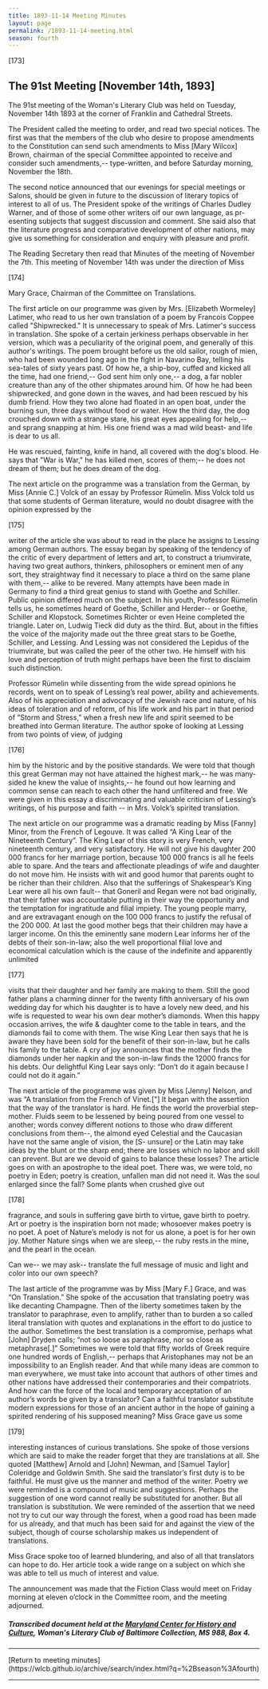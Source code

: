 ```yaml
---
title: 1893-11-14 Meeting Minutes
layout: page
permalink: /1893-11-14-meeting.html
season: fourth
---
```


<style>
    #maincontent{
        font-size:1.4em;
    }
</style>
[173]

## The 91st Meeting [November 14th, 1893]

The 91st meeting of the Woman's Literary Club was held on Tuesday, November 14th 1893 at the corner of Franklin and Cathedral Streets.

The President called the meeting to order, and read two special notices. The first was that the members of the club who desire to propose amendments to the Constitution can send such amendments to Miss [Mary Wilcox] Brown, chairman of the special Committee appointed to receive and consider such amendments,-- type-written, and before Saturday morning, November the 18th.

The second notice announced that our evenings for special meetings or Salons, should be given in future to the discussion of literary topics of interest to all of us. The President spoke of the writings of Charles Dudley Warner, and of those of some other writers oif our own language, as pr­­esenting subjects that suggest discussion and comment. She said also that the literature progress and comparative development of other nations, may give us something for consideration and enquiry with pleasure and profit.

The Reading Secretary then read that Minutes of the meeting of November the 7th. This meeting of November 14th was under the direction of Miss

[174]

Mary Grace, Chairman of the Committee on Translations.

The first article on our programme was given by Mrs. [Elizabeth Wormeley] Latimer, who read to us her own translation of a poem by Francois Coppee called "Shipwrecked." It is unnecessary to speak of Mrs. Latimer's success in translation. She spoke of a certain jerkiness perhaps observable in her version, which was a peculiarity of the original poem, and generally of this author's writings. The poem brought before us the old sailor, rough of mien, who had been wounded long ago in the fight in Navarino Bay, telling his sea-tales of sixty years past. Of how he, a ship-boy, cuffed and kicked all the time, had one friend,-- God sent him only one,-- a dog, a far nobler creature than any of the other shipmates around him. Of how he had been shipwrecked, and gone down in the waves, and had been rescued by his dumb friend. How they two alone had floated in an open boat, under the burning sun, three days without food or water. How the third day, the dog crouched down with a strange stare, his great eyes appealing for help,-- and sprang snapping at him. His one friend was a mad wild beast- and life is dear to us all.

He was rescued, fainting, knife in hand, all covered with the dog's blood. He says that "War is War," he has killed men, scores of them;-- he does not dream of them; but he does dream of the dog.

The next article on the programme was a translation from the German, by Miss [Annie C.] Volck of an essay by Professor Rümelin. Miss Volck told us that some students of German literature, would no doubt disagree with the opinion expressed by the

[175]

writer of the article she was about to read in the place he assigns to Lessing among German authors. The essay began by speaking of the tendency of the critic of every department of letters and art, to construct a triumvirate, having two great authors, thinkers, philosophers or eminent men of any sort, they straightway find it necessary to place a third on the same plane with them,-- alike to be revered. Many attempts have been made in Germany to find a third great genius to stand with Goethe and Schiller. Public opinion differed much on the subject. In his youth, Professor Rümelin tells us, he sometimes heard of Goethe, Schiller and Herder-- or Goethe, Schiller and Klopstock. Sometimes Richter or even Heine completed the triangle. Later on, Ludwig Tieck did duty as the third. But, about in the fifties the voice of the majority made out the three great stars to be Goethe, Schiller, and Lessing. And Lessing was not considered the Lepidus of the triumvirate, but was called the peer of the other two. He himself with his love and perception of truth might perhaps have been the first to disclaim such distinction.

Professor Rümelin while dissenting from the wide spread opinions he records, went on to speak of Lessing’s real power, ability and achievements. Also of his appreciation and advocacy of the Jewish race and nature, of his ideas of toleration and of reform, of his life work and his part in that period of “Storm and Stress,” when a fresh new life and spirit seemed to be breathed into German literature. The author spoke of looking at Lessing from two points of view, of judging

[176]

him by the historic and by the positive standards. We were told that though this great German may not have attained the highest mark,-- he was many-sided he knew the value of insights,-- he found out how learning and common sense can reach to each other the hand unfiltered and free. We were given in this essay a discriminating and valuable criticism of Lessing’s writings, of his purpose and faith -- in Mrs. Volck’s spirited translation.

The next article on our programme was a dramatic reading by Miss [Fanny] Minor, from the French of Legouve. It was called “A King Lear of the Nineteenth Century”. The King Lear of this story is very French, very nineteenth century, and very satisfactory. He will not give his daughter 200 000 francs for her marriage portion, because 100 000 francs is all he feels able to spare. And the tears and affectionate pleadings of wife and daughter do not move him. He insists with wit and good humor that parents ought to be richer than their children. Also that the sufferings of Shakespear’s King Lear were all his own fault-- that Goneril and Regan were not bad originally, that their father was accountable putting in their way the opportunity and the temptation for ingratitude and filial impiety. The young people marry, and are extravagant enough on the 100 000 francs to justify the refusal of the 200 000. At last the good mother begs that their children may have a larger income. On this the eminently sane modern Lear informs her of the debts of their son-in-law; also the well proportional filial love and economical calculation which is the cause of the indefinite and apparently unlimited

[177]

visits that their daughter and her family are making to them. Still the good father plans a charming dinner for the twenty fifth anniversary of his own wedding day for which his daughter is to have a lovely new deed, and his wife is requested to wear his own dear mother’s diamonds. When this happy occasion arrives, the wife & daughter come to the table in tears, and the diamonds fail to come with them. The wise King Lear then says that he is aware they have been sold for the benefit of their son-in-law, but he calls his family to the table. A cry of joy announces that the mother finds the diamonds under her napkin and the son-in-law finds the 12000 francs for his debts. Our delightful King Lear says only: “Don’t do it again because I could not do it again.”

The next article of the programme was given by Miss [Jenny] Nelson, and was “A translation from the French of Vinet.["] It began with the assertion that the way of the translator is hard. He finds the world the proverbial step-mother. Fluids seem to be lessened by being poured from one vessel to another; words convey different notions to those who draw different conclusions from them--, the almond eyed Celestial and the Caucasian have not the same angle of vision, the [S- unsure] or the Latin may take ideas by the blunt or the sharp end; there are losses which no labor and skill can prevent. But are we devoid of gains to balance these losses? The article goes on with an apostrophe to the ideal poet. There was, we were told, no poetry in Eden; poetry is creation, unfallen man did not need it. Was the soul enlarged since the fall? Some plants when crushed give out

[178]

fragrance, and souls in suffering gave birth to virtue, gave birth to poetry. Art or poetry is the inspiration born not made; whosoever makes poetry is no poet. A poet of Nature’s melody is not for us alone, a poet is for her own joy. Mother Nature sings when we are sleep,-- the ruby rests in the mine, and the pearl in the ocean.

Can we-- we may ask-- translate the full message of music and light and color into our own speech?

The last article of the programme was by Miss [Mary F.] Grace, and was “On Translation.” She spoke of the accusation that translating poetry was like decanting Champagne. Then of the liberty sometimes taken by the translator to paraphrase, even to amplify, rather than to burden a so called literal translation with quotes and explanations in the effort to do justice to the author. Sometimes the best translation is a compromise, perhaps what [John] Dryden calls; “not so loose as paraphrase, nor so close as metaphrase[.]” Sometimes we were told that fifty worlds of Greek require one hundred words of English,-- perhaps that Aristophanes may not be an impossibility to an English reader. And that while many ideas are common to man everywhere, we must take into account that authors of other times and other nations have addressed their contemporaries and their compatriots. And how can the force of the local and temporary acceptation of an author’s words be given by a translator? Can a faithful translator substitute modern expressions for those of an ancient author in the hope of gaining a spirited rendering of his supposed meaning? Miss Grace gave us some

[179]

interesting instances of curious translations. She spoke of those versions which are said to make the reader forget that they are translations at all. She quoted [Matthew] Arnold and [John] Newman, and [Samuel Taylor] Coleridge and Goldwin Smith. She said the translator’s first duty is to be faithful. He must give us the manner and method of the writer. Poetry we were reminded is a compound of music and suggestions. Perhaps the suggestion of one word cannot really be substituted for another. But all translation is substitution. We were reminded of the assertion that we need not try to cut our way through the forest, when a good road has been made for us already, and that much has been said for and against the view of the subject, though of course scholarship makes us independent of translations.

Miss Grace spoke too of learned blundering, and also of all that translators can hope to do. Her article took a wide range on a subject on which she was able to tell us much of interest and value.

The announcement was made that the Fiction Class would meet on Friday morning at eleven o’clock in the Committee room, and the meeting adjourned.
##### Transcribed document held at the [Maryland Center for History and Culture](http://mdhs.org/), Woman's Literary Club of Baltimore Collection, MS 988, Box 4. 

<hr>
[Return to meeting minutes](https://wlcb.github.io/archive/search/index.html?q=%2Bseason%3Afourth)
<hr>